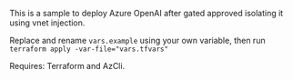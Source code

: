 This is a sample to deploy Azure OpenAI after gated approved isolating it using vnet injection.


Replace and rename `vars.example` using your own variable, then run `terraform apply -var-file="vars.tfvars"`

Requires: Terraform and AzCli.
